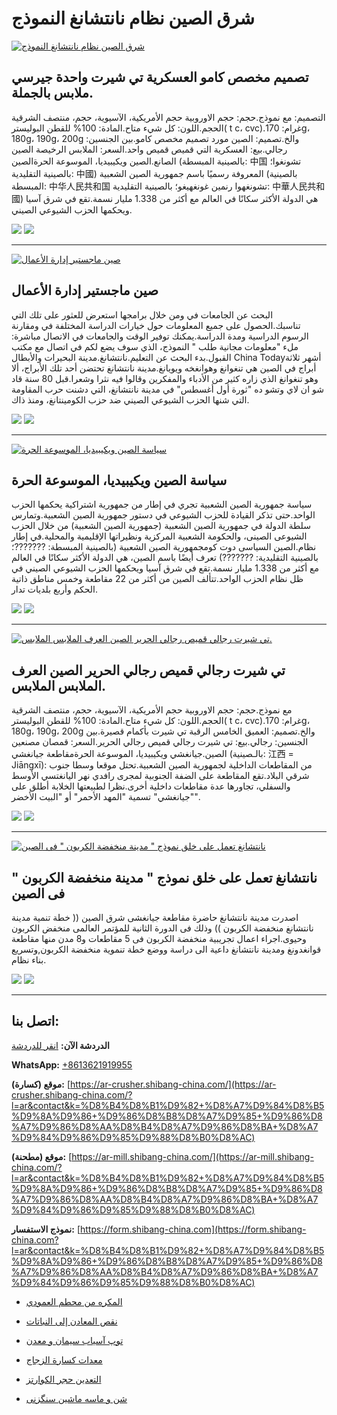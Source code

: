 # شرق الصين نظام نانتشانغ النموذج

<a href="https://swt.shibang-china.com/?l=ar&img&k=%D8%B4%D8%B1%D9%82+%D8%A7%D9%84%D8%B5%D9%8A%D9%86+%D9%86%D8%B8%D8%A7%D9%85+%D9%86%D8%A7%D9%86%D8%AA%D8%B4%D8%A7%D9%86%D8%BA+%D8%A7%D9%84%D9%86%D9%85%D9%88%D8%B0%D8%AC" target="_blank">![شرق الصين نظام نانتشانغ النموذج](http://static.shibang-china.com/all-800x300/493.jpg)</a>

## تصميم مخصص كامو العسكرية تي شيرت واحدة جيرسي ملابس بالجملة.
التصميم: مع نموذج.حجم: حجم الاوروبية حجم الأمريكية، الآسيوية، حجم، منتصف الشرقية الحجم.اللون: كل شيء متاح.المادة: 100% للقطن البوليستر( t c، cvc).غرام: 170g، 180g، 190g، 200g والخ.تصميم: الصين مورد تصميم مخصص كامو.بين الجنسين: رجالي.بيع: العسكرية التي قميص قميص واحد.السعر: الملابس الرخيصة الصين الصانع.الصين ويكيبيديا، الموسوعة الحرةالصين (بالصينية المبسطة: 中国 تشونغوا؛ بالصينية التقليدية: 中國) المعروفة رسميًا باسم جمهورية الصين الشعبية (بالصينية المبسطة: 中华人民共和国 تشونغهوا رنمين غونغهيغو؛ بالصينية التقليدية: 中華人民共和國) هي الدولة الأكثر سكانًا في العالم مع أكثر من 1.338 مليار نسمة.تقع في شرق آسيا ويحكمها الحزب الشيوعي الصيني.


<a href="https://whatsapp.shibangsoft.com/WhatsApp.php" target="_blank" title="WhatsApp">![](http://static.shibang-china.com/icon/whatsapp.png)</a> <a href="https://swt.shibang-china.com/?l=ar&icon&k=%D8%B4%D8%B1%D9%82+%D8%A7%D9%84%D8%B5%D9%8A%D9%86+%D9%86%D8%B8%D8%A7%D9%85+%D9%86%D8%A7%D9%86%D8%AA%D8%B4%D8%A7%D9%86%D8%BA+%D8%A7%D9%84%D9%86%D9%85%D9%88%D8%B0%D8%AC" target="_blank">![](http://static.shibang-china.com/icon/chat-ar.png)</a>

---

<a href="https://swt.shibang-china.com/?l=ar&img&k=%D8%B4%D8%B1%D9%82+%D8%A7%D9%84%D8%B5%D9%8A%D9%86+%D9%86%D8%B8%D8%A7%D9%85+%D9%86%D8%A7%D9%86%D8%AA%D8%B4%D8%A7%D9%86%D8%BA+%D8%A7%D9%84%D9%86%D9%85%D9%88%D8%B0%D8%AC" target="_blank">![صين ماجستير إدارة الأعمال](http://static.shibang-china.com/all-800x300/597.jpg)</a>

## صين ماجستير إدارة الأعمال
البحث عن الجامعات في ومن خلال برامجها استعرض للعثور على تلك التي تناسبك.الحصول على جميع المعلومات حول خيارات الدراسة المختلفة في ومقارنة الرسوم الدراسية ومدة الدراسة.يمكنك توفير الوقت والجامعات في الاتصال مباشرة: ملء &quot;معلومات مجانية طلب &quot; النموذج، الذي سوف يضع لكم في اتصال مع مكتب القبول.بدء البحث عن التعليم.نانتشانغ.مدينة البحيرات والأبطال China Todayأشهر ثلاثة أبراج في الصين هي تنغوانغ وهوانغخه ويويانغ.مدينة نانتشانغ تحتضن أحد تلك الأبراج، ألا وهو تنغوانغ الذي زاره كثير من الأدباء والمفكرين وقالوا فيه نثرا وشعرا.قبل 80 سنة قاد شو ان لاي وتشو ده &quot;ثورة أول أغسطس&quot; في مدينة نانتشانغ، التي دشنت حرب المقاومة التي شنها الحزب الشيوعي الصيني ضد حزب الكومينتانغ، ومنذ ذاك.


<a href="https://whatsapp.shibangsoft.com/WhatsApp.php" target="_blank" title="WhatsApp">![](http://static.shibang-china.com/icon/whatsapp.png)</a> <a href="https://swt.shibang-china.com/?l=ar&icon&k=%D8%B4%D8%B1%D9%82+%D8%A7%D9%84%D8%B5%D9%8A%D9%86+%D9%86%D8%B8%D8%A7%D9%85+%D9%86%D8%A7%D9%86%D8%AA%D8%B4%D8%A7%D9%86%D8%BA+%D8%A7%D9%84%D9%86%D9%85%D9%88%D8%B0%D8%AC" target="_blank">![](http://static.shibang-china.com/icon/chat-ar.png)</a>

---

<a href="https://swt.shibang-china.com/?l=ar&img&k=%D8%B4%D8%B1%D9%82+%D8%A7%D9%84%D8%B5%D9%8A%D9%86+%D9%86%D8%B8%D8%A7%D9%85+%D9%86%D8%A7%D9%86%D8%AA%D8%B4%D8%A7%D9%86%D8%BA+%D8%A7%D9%84%D9%86%D9%85%D9%88%D8%B0%D8%AC" target="_blank">![سياسة الصين ويكيبيديا، الموسوعة الحرة](http://static.shibang-china.com/all-800x300/689.jpg)</a>

## سياسة الصين ويكيبيديا، الموسوعة الحرة
سياسة جمهورية الصين الشعبية تجري في إطار من جمهورية اشتراكية يحكمها الحزب الواحد.حتى تذكر القيادة للحزب الشيوعي في دستور جمهورية الصين الشعبية.وتمارس سلطة الدولة في جمهورية الصين الشعبية (جمهورية الصين الشعبية) من خلال الحزب الشيوعى الصينى، والحكومة الشعبية المركزية ونظيراتها الإقليمية والمحلية.في إطار نظام.الصين السياسى دوت كومجمهورية الصين الشعبية (بالصينية المبسطة: ???????؛ بالصينية التقليدية: ???????) تعرف أيضًا باسم الصين، هي الدولة الأكثر سكانًا في العالم مع أكثر من 1.338 مليار نسمة.تقع في شرق آسيا ويحكمها الحزب الشيوعي الصيني في ظل نظام الحزب الواحد.تتألف الصين من أكثر من 22 مقاطعة وخمس مناطق ذاتية الحكم وأربع بلديات تدار.


<a href="https://whatsapp.shibangsoft.com/WhatsApp.php" target="_blank" title="WhatsApp">![](http://static.shibang-china.com/icon/whatsapp.png)</a> <a href="https://swt.shibang-china.com/?l=ar&icon&k=%D8%B4%D8%B1%D9%82+%D8%A7%D9%84%D8%B5%D9%8A%D9%86+%D9%86%D8%B8%D8%A7%D9%85+%D9%86%D8%A7%D9%86%D8%AA%D8%B4%D8%A7%D9%86%D8%BA+%D8%A7%D9%84%D9%86%D9%85%D9%88%D8%B0%D8%AC" target="_blank">![](http://static.shibang-china.com/icon/chat-ar.png)</a>

---

<a href="https://swt.shibang-china.com/?l=ar&img&k=%D8%B4%D8%B1%D9%82+%D8%A7%D9%84%D8%B5%D9%8A%D9%86+%D9%86%D8%B8%D8%A7%D9%85+%D9%86%D8%A7%D9%86%D8%AA%D8%B4%D8%A7%D9%86%D8%BA+%D8%A7%D9%84%D9%86%D9%85%D9%88%D8%B0%D8%AC" target="_blank">![تي شيرت رجالي قميص رجالي الحرير الصين العرف الملابس الملابس.](http://static.shibang-china.com/all-800x300/253.jpg)</a>

## تي شيرت رجالي قميص رجالي الحرير الصين العرف الملابس الملابس.
مع نموذج.حجم: حجم الاوروبية حجم الأمريكية، الآسيوية، حجم، منتصف الشرقية الحجم.اللون: كل شيء متاح.المادة: 100% للقطن البوليستر( t c، cvc).غرام: 170g، 180g، 190g، 200g والخ.تصميم: العميق الخامس الرقبة تي شيرت بأكمام قصيرة.بين الجنسين: رجالي.بيع: تي شيرت رجالي قميص رجالي الحرير.السعر: قمصان مصنعين الصين.جيانغشي ويكيبيديا، الموسوعة الحرةمقاطعة جيانغشي (بالـصينية: 江西 = Jiāngxī): من المقاطعات الداخلية لجمهورية الصين الشعبية.تحتل موقعا وسطا جنوب شرقي البلاد.تقع المقاطعة على الضفة الجنوبية لمجرى رافدي نهر اليانغتسي الأوسط والسفلي، تجاورها عدة مقاطعات داخلية أخرى.نظرا لطبيعتها الخلابة أطلق على &quot;جيانغشي&quot; تسمية &quot;المهد الأحمر&quot; أو &quot;البيت الأخضر&quot;.


<a href="https://whatsapp.shibangsoft.com/WhatsApp.php" target="_blank" title="WhatsApp">![](http://static.shibang-china.com/icon/whatsapp.png)</a> <a href="https://swt.shibang-china.com/?l=ar&icon&k=%D8%B4%D8%B1%D9%82+%D8%A7%D9%84%D8%B5%D9%8A%D9%86+%D9%86%D8%B8%D8%A7%D9%85+%D9%86%D8%A7%D9%86%D8%AA%D8%B4%D8%A7%D9%86%D8%BA+%D8%A7%D9%84%D9%86%D9%85%D9%88%D8%B0%D8%AC" target="_blank">![](http://static.shibang-china.com/icon/chat-ar.png)</a>

---

<a href="https://swt.shibang-china.com/?l=ar&img&k=%D8%B4%D8%B1%D9%82+%D8%A7%D9%84%D8%B5%D9%8A%D9%86+%D9%86%D8%B8%D8%A7%D9%85+%D9%86%D8%A7%D9%86%D8%AA%D8%B4%D8%A7%D9%86%D8%BA+%D8%A7%D9%84%D9%86%D9%85%D9%88%D8%B0%D8%AC" target="_blank">![نانتشانغ تعمل على خلق نموذج &quot; مدينة منخفضة الكربون &quot; فى الصين](http://static.shibang-china.com/all-800x300/1358.jpg)</a>

## نانتشانغ تعمل على خلق نموذج &quot; مدينة منخفضة الكربون &quot; فى الصين
اصدرت مدينة نانتشانغ حاضرة مقاطعة جيانغشى شرق الصين (( خطة تنمية مدينة نانتشانغ منخفضة الكربون )) وذلك فى الدورة الثانية للمؤتمر العالمى منخفض الكربون وحيوى.اجراء اعمال تجريبية منخفضة الكربون فى 5 مقاطعات و8 مدن منها مقاطعة قوانغدونغ ومدينة نانتشانغ داعية الى دراسة ووضع خطة تنموية منخفضة الكربون,وتسريع بناء نظام.

<a href="https://whatsapp.shibangsoft.com/WhatsApp.php" target="_blank" title="WhatsApp">![](http://static.shibang-china.com/icon/whatsapp.png)</a> <a href="https://swt.shibang-china.com/?l=ar&icon&k=%D8%B4%D8%B1%D9%82+%D8%A7%D9%84%D8%B5%D9%8A%D9%86+%D9%86%D8%B8%D8%A7%D9%85+%D9%86%D8%A7%D9%86%D8%AA%D8%B4%D8%A7%D9%86%D8%BA+%D8%A7%D9%84%D9%86%D9%85%D9%88%D8%B0%D8%AC" target="_blank">![](http://static.shibang-china.com/icon/chat-ar.png)</a>

---
## اتصل بنا:

**الدردشة الآن:** [انقر للدردشة](https://swt.shibang-china.com?l=ar&contact&k=%D8%B4%D8%B1%D9%82+%D8%A7%D9%84%D8%B5%D9%8A%D9%86+%D9%86%D8%B8%D8%A7%D9%85+%D9%86%D8%A7%D9%86%D8%AA%D8%B4%D8%A7%D9%86%D8%BA+%D8%A7%D9%84%D9%86%D9%85%D9%88%D8%B0%D8%AC)

**WhatsApp:**  [+8613621919955](https://whatsapp.shibangsoft.com/WhatsApp.php)

**موقع (كسارة):** [https://ar-crusher.shibang-china.com/](https://ar-crusher.shibang-china.com/?l=ar&contact&k=%D8%B4%D8%B1%D9%82+%D8%A7%D9%84%D8%B5%D9%8A%D9%86+%D9%86%D8%B8%D8%A7%D9%85+%D9%86%D8%A7%D9%86%D8%AA%D8%B4%D8%A7%D9%86%D8%BA+%D8%A7%D9%84%D9%86%D9%85%D9%88%D8%B0%D8%AC)

**موقع (مطحنة):** [https://ar-mill.shibang-china.com/](https://ar-mill.shibang-china.com/?l=ar&contact&k=%D8%B4%D8%B1%D9%82+%D8%A7%D9%84%D8%B5%D9%8A%D9%86+%D9%86%D8%B8%D8%A7%D9%85+%D9%86%D8%A7%D9%86%D8%AA%D8%B4%D8%A7%D9%86%D8%BA+%D8%A7%D9%84%D9%86%D9%85%D9%88%D8%B0%D8%AC)

**نموذج الاستفسار:** [https://form.shibang-china.com](https://form.shibang-china.com?l=ar&contact&k=%D8%B4%D8%B1%D9%82+%D8%A7%D9%84%D8%B5%D9%8A%D9%86+%D9%86%D8%B8%D8%A7%D9%85+%D9%86%D8%A7%D9%86%D8%AA%D8%B4%D8%A7%D9%86%D8%BA+%D8%A7%D9%84%D9%86%D9%85%D9%88%D8%B0%D8%AC)

* [المكره من محطم العمودي](../21/%D8%A7%D9%84%D9%85%D9%83%D8%B1%D9%87%20%D9%85%D9%86%20%D9%85%D8%AD%D8%B7%D9%85%20%D8%A7%D9%84%D8%B9%D9%85%D9%88%D8%AF%D9%8A.md)

* [نقص المعادن إلى النباتات](../24/%D9%86%D9%82%D8%B5%20%D8%A7%D9%84%D9%85%D8%B9%D8%A7%D8%AF%D9%86%20%D8%A5%D9%84%D9%89%20%D8%A7%D9%84%D9%86%D8%A8%D8%A7%D8%AA%D8%A7%D8%AA.md)

* [توپ آسیاب سیمان و معدن](../22/%D8%AA%D9%88%D9%BE%20%D8%A2%D8%B3%DB%8C%D8%A7%D8%A8%20%D8%B3%DB%8C%D9%85%D8%A7%D9%86%20%D9%88%20%D9%85%D8%B9%D8%AF%D9%86.md)

* [معدات كسارة الزجاج](../23/%D9%85%D8%B9%D8%AF%D8%A7%D8%AA%20%D9%83%D8%B3%D8%A7%D8%B1%D8%A9%20%D8%A7%D9%84%D8%B2%D8%AC%D8%A7%D8%AC.md)

* [التعدين حجر الكوارتز](../23/%D8%A7%D9%84%D8%AA%D8%B9%D8%AF%D9%8A%D9%86%20%D8%AD%D8%AC%D8%B1%20%D8%A7%D9%84%D9%83%D9%88%D8%A7%D8%B1%D8%AA%D8%B2.md)

* [شن و ماسه ماشین سنگزنی](../21/%D8%B4%D9%86%20%D9%88%20%D9%85%D8%A7%D8%B3%D9%87%20%D9%85%D8%A7%D8%B4%DB%8C%D9%86%20%D8%B3%D9%86%DA%AF%D8%B2%D9%86%DB%8C.md)